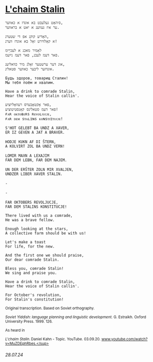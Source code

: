 # [L'chaim Stalin](https://open.spotify.com/track/5duD5qX31jQy8UVwQYjVch)
```
ס׳האָט געלעבט בא אונדז א כאװער,
ער איז געווענ א יאט א בראװער.

האָדיע קוקנ אפ די שטערנ,
א קאָלװירט זאָל בא אונדז װערנ!

לאָמיר מאכנ א לעכײַיִמ
פאר דעמ לעבנ, פאר דעמ נײַעמ.

אונ דער ערשטער זאָלנ מיר כװאליענ,
אונדזער ליבער כאװער סטאלינ.

Будь здоров, товарищ Сталин!
Мы тебя поём и хвалим.

Have a drink to comrade Stalin,
Hear the voice of Stalin callin'.

פאר אָקטאָבערס רעװאָליוציע,
פאר דעמ סטאלינס קאָנסטיטוציע!
ғᴀʀ ᴏᴋᴛᴏʙᴇʀs ʀᴇᴠᴏʟᴊᴜᴄᴊᴇ,
ғᴀʀ ᴅᴇᴍ sᴛᴀʟɪɴs ᴋᴏɴsᴛᴊɪᴛᴜᴄᴊᴇ!
```
<pre>
<sup>S'HOT GELEBT BA UNDZ A XAVER,</sup>
<sup>ER IZ GEVEN A JAT A BRAVER.</sup>

<sup>HODJE KUKN AF DI ŠTERN,</sup>
<sup>A KOLVIRT ZOL BA UNDZ VERN!</sup>

<sup>LOMIR MAXN A LEXAJIM</sup>
<sup>FAR DEM LEBN, FAR DEM NAJEM.</sup>

<sup>UN DER ERŠTER ZOLN MIR XVALJEN,</sup>
<sup>UNDZER LIBER XAVER STALIN.</sup>

<sup>-</sup>

<sup>-</sup>

<sup>FAR OKTOBERS REVOLJUCJE,</sup>
<sup>FAR DEM STALINS KONSTITUCJE!</sup>
</pre>
```
There lived with us a comrade,
He was a brave fellow.

Enough looking at the stars,
A collective farm should be with us!

Let's make a toast
For life, for the new.

And the first one we should praise,
Our dear comrade Stalin.

Bless you, comrade Stalin!
We sing and praise you.

Have a drink to comrade Stalin,
Hear the voice of Stalin callin'.

For October's revolution,
For Stalin's constitution!
```
<sub>Original transcription. Based on Soviet orthography.</sub>

<sup>*Soviet Yiddish: language planning and linguistic development.* G. Estraikh. Oxford University Press. 1999. 126.</sup>

<sub>As heard in</sub>

<sup>*L'chaim Stalin.* Daniel Kahn - Topic. YouTube. 03.09.20. www.youtube.com/watch?v=MuZDEphRbes.</sup>
###### 28.07.24
